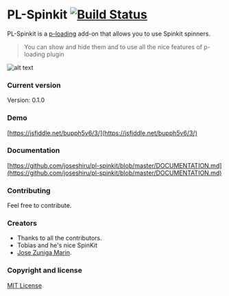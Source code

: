 # PL-Spinkit [![Build Status](https://travis-ci.org/joseshiru/pl-spinkit.svg?branch=master)](https://travis-ci.org/joseshiru/p-loading.svg?branch=master)

PL-Spinkit is a [p-loading](https://github.com/joseshiru/p-loading) add-on that allows you to use Spinkit spinners.

> You can show and hide them and to use all the nice features of
> p-loading plugin

 
![alt text](https://s10.postimg.org/dwe3uy4p5/pl_spinkit.gif "demo")


### Current version
  Version: 0.1.0

### Demo

[https://jsfiddle.net/bupph5v6/3/](https://jsfiddle.net/bupph5v6/3/)

### Documentation
[https://github.com/joseshiru/pl-spinkit/blob/master/DOCUMENTATION.md](https://github.com/joseshiru/pl-spinkit/blob/master/DOCUMENTATION.md)

### Contributing
  Feel free to contribute.

### Creators
 * Thanks to all the contributors.
 * Tobias and he's nice SpinKit
 * [Jose Zuniga Marin](https://github.com/joseshiru).
 
### Copyright and license
[MIT License](https://github.com/joseshiru/pl-spinkit/blob/master/LICENSE)
